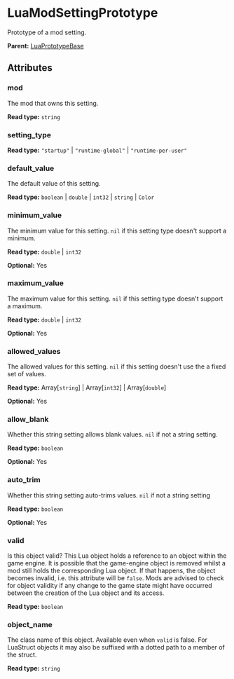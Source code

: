# LuaModSettingPrototype

Prototype of a mod setting.

**Parent:** [LuaPrototypeBase](LuaPrototypeBase.md)

## Attributes

### mod

The mod that owns this setting.

**Read type:** `string`

### setting_type

**Read type:** `"startup"` | `"runtime-global"` | `"runtime-per-user"`

### default_value

The default value of this setting.

**Read type:** `boolean` | `double` | `int32` | `string` | `Color`

### minimum_value

The minimum value for this setting. `nil` if this setting type doesn't support a minimum.

**Read type:** `double` | `int32`

**Optional:** Yes

### maximum_value

The maximum value for this setting. `nil` if this setting type doesn't support a maximum.

**Read type:** `double` | `int32`

**Optional:** Yes

### allowed_values

The allowed values for this setting. `nil` if this setting doesn't use the a fixed set of values.

**Read type:** Array[`string`] | Array[`int32`] | Array[`double`]

**Optional:** Yes

### allow_blank

Whether this string setting allows blank values. `nil` if not a string setting.

**Read type:** `boolean`

**Optional:** Yes

### auto_trim

Whether this string setting auto-trims values. `nil` if not a string setting

**Read type:** `boolean`

**Optional:** Yes

### valid

Is this object valid? This Lua object holds a reference to an object within the game engine. It is possible that the game-engine object is removed whilst a mod still holds the corresponding Lua object. If that happens, the object becomes invalid, i.e. this attribute will be `false`. Mods are advised to check for object validity if any change to the game state might have occurred between the creation of the Lua object and its access.

**Read type:** `boolean`

### object_name

The class name of this object. Available even when `valid` is false. For LuaStruct objects it may also be suffixed with a dotted path to a member of the struct.

**Read type:** `string`

